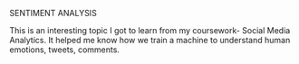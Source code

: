 SENTIMENT ANALYSIS

This is an interesting topic I got to learn from my coursework- Social Media Analytics.
It helped me know how we train a machine to understand human emotions, tweets, comments.
